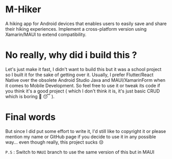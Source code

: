 # M-Hiker
A hiking app for Android devices that enables users to easily save and share their hiking experiences. Implement a cross-platform version using Xamarin/MAUI to extend compatibility.

# No really, why did i build this ?
Let's just make it fast, I didn't want to build this but it was a school project so I built it for the sake of getting over it. Usually, I prefer Flutter/React Native over the obsolete Android Studio Java and MAUI/XamarinForm when it comes to Mobile Development.
So feel free to use it or tweak its code if you think it's a good project ( which I don't think it is, it's just basic CRUD which is boring 🥱
😴 ). 

# Final words
But since I did put some effort to write it, I'd still like to copyright it or please mention my name or GitHub page if you decide to use it in any possible way... even though really, this project sucks 😒


`P.S` : Switch to `MAUI` branch to use the same version of this but in MAUI 
